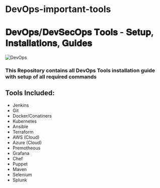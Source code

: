 # DevOps-important-tools
# 𝐃𝐞𝐯𝐎𝐩𝐬/𝐃𝐞𝐯𝐒𝐞𝐜𝐎𝐩𝐬 𝐓𝐨𝐨𝐥𝐬 - 𝐒𝐞𝐭𝐮𝐩, 𝐈𝐧𝐬𝐭𝐚𝐥𝐥𝐚𝐭𝐢𝐨𝐧𝐬, 𝐆𝐮𝐢𝐝𝐞𝐬
![DevOps](https://imgur.com/tLk2Gli.png)
### This Repository contains all DevOps Tools installation guide with setup of all required commands
## Tools Included:
* Jenkins
* Git
* Docker/Conatiners
* Kubernetes
* Ansible
* Terraform
* AWS (Cloud)
* Azure (Cloud)
* Premotheous
* Grafana
* Chef
* Puppet
* Maven
* Selenium
* Splunk
